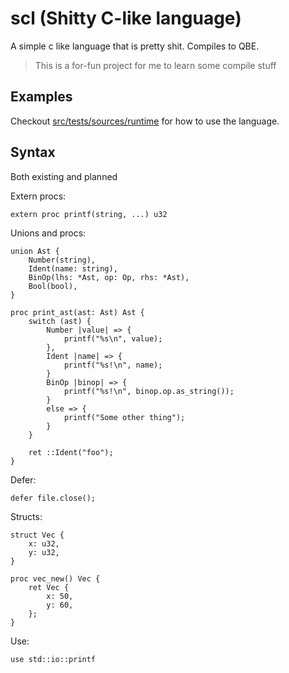 # scl (Shitty C-like language)

A simple c like language that is pretty shit. Compiles to QBE.

> This is a for-fun project for me to learn some compile stuff

## Examples

Checkout [src/tests/sources/runtime](src/tests/sources/runtime) for how to use the language.

## Syntax

Both existing and planned

Extern procs:
```scl
extern proc printf(string, ...) u32
```

Unions and procs:
```scl
union Ast {
    Number(string),
    Ident(name: string),
    BinOp(lhs: *Ast, op: Op, rhs: *Ast),
    Bool(bool),
}

proc print_ast(ast: Ast) Ast {
    switch (ast) {
        Number |value| => {
            printf("%s\n", value);
        }, 
        Ident |name| => {
            printf("%s!\n", name);
        }
        BinOp |binop| => {
            printf("%s!\n", binop.op.as_string());
        }
        else => {
            printf("Some other thing");
        }
    }

    ret ::Ident("foo");
}
```

Defer:
```scl
defer file.close();
```

Structs:
```scl
struct Vec {
    x: u32,
    y: u32,
}

proc vec_new() Vec {
    ret Vec {
        x: 50,
        y: 60,
    };
}
```

Use:
```scl
use std::io::printf 
```
